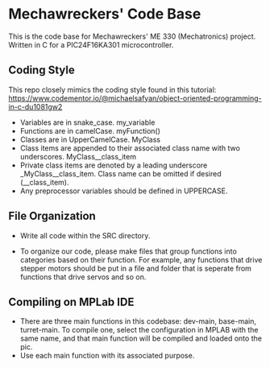 # Mechawreckers' Code Base

This is the code base for Mechawreckers' ME 330 (Mechatronics) project. Written in C for a PIC24F16KA301 microcontroller.


## Coding Style
This repo closely mimics the coding style found in this tutorial: https://www.codementor.io/@michaelsafyan/object-oriented-programming-in-c-du1081gw2
- Variables are in snake_case. my_variable
- Functions are in camelCase. myFunction()
- Classes are in UpperCamelCase. MyClass
- Class items are appended to their associated class name with two underscores. MyClass__class_item
- Private class items are denoted by a leading underscore _MyClass__class_item. Class name can be omitted if desired (__class_item).
- Any preprocessor variables should be defined in UPPERCASE.

## File Organization

- Write all code within the SRC directory.

- To organize our code, please make files that group functions into categories based on their function. For example, any functions that drive stepper motors should be put in a file and folder that is seperate from functions that drive servos and so on. 

## Compiling on MPLab IDE

- There are three main functions in this codebase: dev-main, base-main, turret-main. To compile one, select the configuration in MPLAB with the same name, and that main function will be compiled and loaded onto the pic. 
- Use each main function with its associated purpose.
